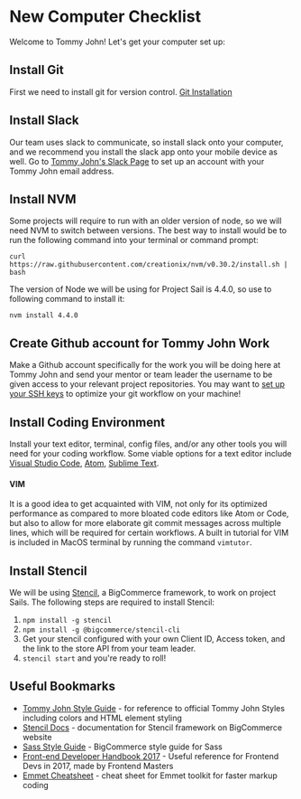# New Computer Checklist
Welcome to Tommy John! Let's get your computer set up:

## Install Git
First we need to install git for version control.
[Git Installation](https://git-scm.com/book/en/v2/Getting-Started-Installing-Git)

## Install Slack
Our team uses slack to communicate, so install slack onto your computer, and we recommend you install the slack app onto your mobile device as well. Go to [Tommy John's Slack Page](https://tjhq.slack.com) to set up an account with your Tommy John email address.

## Install NVM
Some projects will require to run with an older version of node, so we will need NVM to switch between versions.
The best way to install would be to run the following command into your terminal or command prompt:
```shell
curl https://raw.githubusercontent.com/creationix/nvm/v0.30.2/install.sh | bash
```
The version of Node we will be using for Project Sail is 4.4.0, so use to following command to install it:

```shell
nvm install 4.4.0
```

## Create Github account for Tommy John Work
Make a Github account specifically for the work you will be doing here at Tommy John and send your mentor or team leader the username to be given access to your relevant project repositories. You may want to [set up your SSH keys](https://help.github.com/articles/connecting-to-github-with-ssh/) to optimize your git workflow on your machine!

## Install Coding Environment
Install your text editor, terminal, config files, and/or any other tools you will need for your coding workflow. Some viable options for a text editor include [Visual Studio Code](https://code.visualstudio.com/), [Atom](https://atom.io), [Sublime Text](https://www.sublimetext.com/).

#### VIM
It is a good idea to get acquainted with VIM, not only for its optimized performance as compared to more bloated code editors like Atom or Code, but also to allow for more elaborate git commit messages across multiple lines, which will be required for certain workflows. A built in tutorial for VIM is included in MacOS terminal by running the command ```vimtutor```.

## Install Stencil
We will be using [Stencil](https://stencil.bigcommerce.com/), a BigCommerce framework, to work on project Sails. The following steps are required to install Stencil:
1. ```npm install -g stencil```
2. ```npm install -g @bigcommerce/stencil-cli```
3. Get your stencil configured with your own Client ID, Access token, and the link to the store API from your team leader.
4. ```stencil start``` and you're ready to roll!

## Useful Bookmarks
* [Tommy John Style Guide](https://staging.tommyjohn.com/style-guide) - for reference to official Tommy John Styles including colors and HTML element styling
* [Stencil Docs](https://stencil.bigcommerce.com/docs) - documentation for Stencil framework on BigCommerce website
* [Sass Style Guide](https://github.com/bigcommerce/sass-style-guide) - BigCommerce style guide for Sass
* [Front-end Developer Handbook 2017](https://www.gitbook.com/book/frontendmasters/front-end-handbook-2017/details) - Useful reference for Frontend Devs in 2017, made by Frontend Masters
* [Emmet Cheatsheet](https://docs.emmet.io/cheatsheet-a5.pdf) - cheat sheet for Emmet toolkit for faster markup coding
